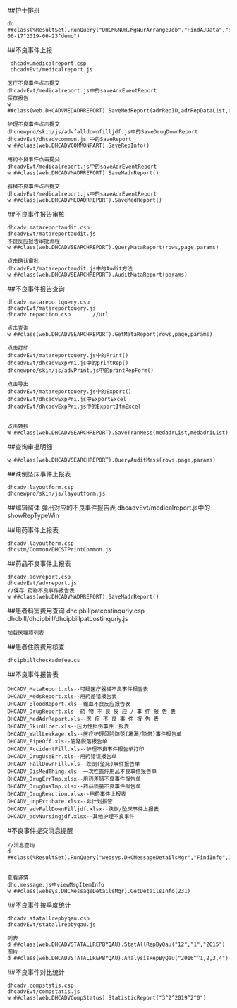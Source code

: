 ##护士排班

	do ##class(%ResultSet).RunQuery("DHCMGNUR.MgNurArrangeJob","FindAJData","56^2019-06-17^2019-06-23^demo")


##不良事件上报

	 dhcadv.medicalreport.csp
	 dhcadvEvt/medicalreport.js 

	医疗不良事件点击提交
	dhcadvEvt/medicalreport.js中的saveAdrEventReport
	保存报告
	w ##class(web.DHCADVMEDADRREPORT).SaveMedReport(adrRepID,adrRepDataList,adrRepAuditList,flag)

	护理不良事件点击提交
	dhcnewpro/skin/js/advfalldownfilljdf.js中的SaveDrugDownReport
	dhcadvEvt/dhcadvcommon.js 中的SaveReport
	w ##class(web.DHCADVCOMMONPART).SaveRepInfo()

	用药不良事件点击提交
	dhcadvEvt/medicalreport.js中的saveAdrEventReport
	w ##class(web.DHCADVMADRREPORT).SaveMadrReport()

	器械不良事件点击提交
	dhcadvEvt/medicalreport.js中的saveAdrEventReport
	w ##class(web.DHCADVMEDADRREPORT).SaveMedReport()

##不良事件报告审核

	dhcadv.matareportaudit.csp
	dhcadvEvt/matareportaudit.js
	不良反应报告审批流程
	w ##class(web.DHCADVSEARCHREPORT).QueryMataReport(rows,page,params)

	点击确认审批
	dhcadvEvt/matareportaudit.js中的Audit方法
	w ##class(web.DHCADVSEARCHREPORT).AuditMataReport(params)
	

##不良事件报告查询  

	dhcadv.matareportquery.csp
	dhcadvEvt/matareportquery.js
	dhcadv.repaction.csp       //url

	点击查询
	w ##class(web.DHCADVSEARCHREPORT).GetMataReport(rows,page,params)

	点击打印
	dhcadvEvt/matareportquery.js中的Print()
	dhcadvEvt/dhcadvExpPri.js中的printRep()
	dhcnewpro/skin/js/advPrint.js中的printRepForm()

	点击导出
	dhcadvEvt/matareportquery.js中的Export()
	dhcadvEvt/dhcadvExpPri.js中ExportExcel
	dhcadvEvt/dhcadvExpPri.js中的ExportItmExcel


	点击转抄
	W ##class(web.DHCADVSEARCHREPORT).SaveTranMess(medadrList,medadriList)

##查询审批明细

	w ##class(web.DHCADVSEARCHREPORT).QueryAuditMess(rows,page,params)

##跌倒坠床事件上报表

	dhcadv.layoutform.csp
	dhcnewpro/skin/js/layoutform.js

##编辑窗体 弹出对应的不良事件报告表
	dhcadvEvt/medicalreport.js中的showRepTypeWin   

##用药事件上报表

	dhcadv.layoutform.csp
	dhcstm/Common/DHCSTPrintCommon.js

##药品不良事件上报表

	dhcadv.advreport.csp
	dhcadvEvt/advreport.js
	//保存 药物不良事件报告表
	w ##class(web.DHCADVMADRREPORT).SaveMadrReport()


##患者科室费用查询
	dhcipbillpatcostinquriy.csp
	dhcbill/dhcipbill/dhcipbillpatcostinquriy.js

	加载医嘱项列表
	


##患者住院费用核查

	dhcipbillcheckadmfee.cs




##不良事件报告表

	DHCADV_MataReport.xls--可疑医疗器械不良事件报告表
	DHCADV_MedsReport.xls--用药差错报告表
	DHCADV_BloodReport.xls--输血不良反应报告表
	DHCADV_DrugReport.xls--药 物 不 良 反 应 / 事 件 报 告 表
	DHCADV_MedAdrReport.xls--医 疗 不 良 事 件 报 告 表
	DHCADV_SkinUlcer.xls--压力性损伤事件上报表 
	DHCADV_WallLeakage.xls--医疗护理风险防范(堵漏/隐患)事件报告单
	DHCADV_PipeOff.xls--管路脱落报告单
	DHCADV_AccidentFill.xls--护理不良事件报告单打印
	DHCADV_DrugUseErr.xls--用药错误报告单
	DHCADV_FallDownFill.xls--跌倒(坠床)事件报告单
	DHCADV_DisMedThing.xls--一次性医疗用品不良事件报告单
	DHCADV_DrugErrTmp.xlsx--用药差错不良事件报告单
	DHCADV_DrugQuaTmp.xlsx--药品质量不良事件报告单
	DHCADV_DrugReaction.xlsx--用药事件上报表
	DHCADV_UnpExtubate.xlsx--非计划拔管
	DHCADV_advFallDownFilljdf.xlsx--跌倒/坠床事件上报表
	DHCADV_advNursingjdf.xlsx--其他护理不良事件





#不良事件提交消息提醒

	//消息查询
	d ##class(%ResultSet).RunQuery("websys.DHCMessageDetailsMgr","FindInfo",159)


	查看详情
	dhc.message.js中viewMsgItemInfo
	w ##class(websys.DHCMessageDetailsMgr).GetDetailsInfo(231)


##不良事件按季度统计

	dhcadv.statallrepbyqau.csp
	dhcadvEvt/statallrepbyqau.js

	列表
	d ##class(web.DHCADVSTATALLREPBYQAU).StatAllRepByQau("12","1","2015")
	图片
	d ##class(web.DHCADVSTATALLREPBYQAU).AnalysisRepByQau("2016^^1,2,3,4")


##不良事件对比统计

	dhcadv.compstatis.csp
	dhcadvEvt/compstatis.js
	w ##class(web.DHCADVCompStatus).StatisticReport("3^2^2019^2^0")